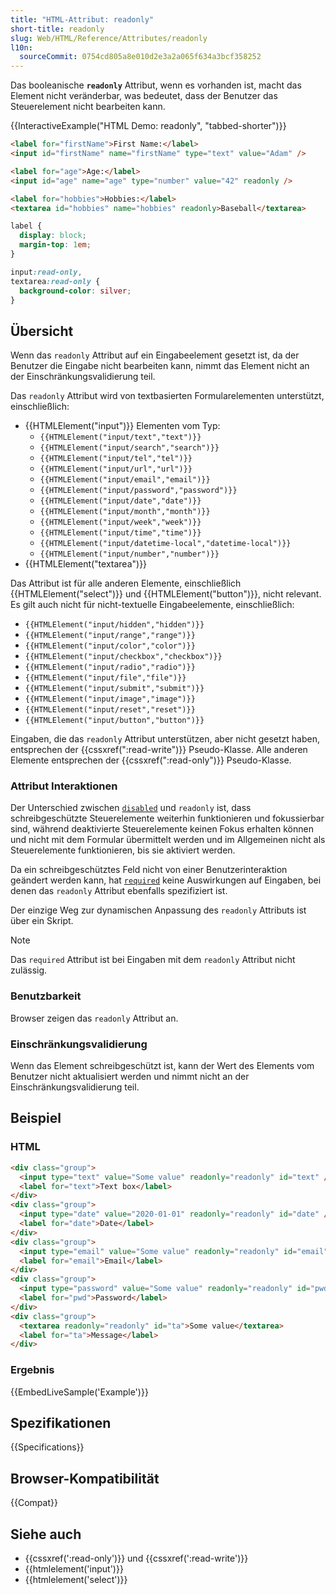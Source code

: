 ```yaml
---
title: "HTML-Attribut: readonly"
short-title: readonly
slug: Web/HTML/Reference/Attributes/readonly
l10n:
  sourceCommit: 0754cd805a8e010d2e3a2a065f634a3bcf358252
---
```


Das booleanische **`readonly`** Attribut, wenn es vorhanden ist, macht das Element nicht veränderbar, was bedeutet, dass der Benutzer das Steuerelement nicht bearbeiten kann.

{{InteractiveExample("HTML Demo: readonly", "tabbed-shorter")}}

```html interactive-example
<label for="firstName">First Name:</label>
<input id="firstName" name="firstName" type="text" value="Adam" />

<label for="age">Age:</label>
<input id="age" name="age" type="number" value="42" readonly />

<label for="hobbies">Hobbies:</label>
<textarea id="hobbies" name="hobbies" readonly>Baseball</textarea>
```

```css interactive-example
label {
  display: block;
  margin-top: 1em;
}

input:read-only,
textarea:read-only {
  background-color: silver;
}
```

## Übersicht

Wenn das `readonly` Attribut auf ein Eingabeelement gesetzt ist, da der Benutzer die Eingabe nicht bearbeiten kann, nimmt das Element nicht an der Einschränkungsvalidierung teil.

Das `readonly` Attribut wird von textbasierten Formularelementen unterstützt, einschließlich:

- {{HTMLElement("input")}} Elementen vom Typ:
  - `{{HTMLElement("input/text","text")}}`
  - `{{HTMLElement("input/search","search")}}`
  - `{{HTMLElement("input/tel","tel")}}`
  - `{{HTMLElement("input/url","url")}}`
  - `{{HTMLElement("input/email","email")}}`
  - `{{HTMLElement("input/password","password")}}`
  - `{{HTMLElement("input/date","date")}}`
  - `{{HTMLElement("input/month","month")}}`
  - `{{HTMLElement("input/week","week")}}`
  - `{{HTMLElement("input/time","time")}}`
  - `{{HTMLElement("input/datetime-local","datetime-local")}}`
  - `{{HTMLElement("input/number","number")}}`
- {{HTMLElement("textarea")}}

Das Attribut ist für alle anderen Elemente, einschließlich {{HTMLElement("select")}} und {{HTMLElement("button")}}, nicht relevant. Es gilt auch nicht für nicht-textuelle Eingabeelemente, einschließlich:

- `{{HTMLElement("input/hidden","hidden")}}`
- `{{HTMLElement("input/range","range")}}`
- `{{HTMLElement("input/color","color")}}`
- `{{HTMLElement("input/checkbox","checkbox")}}`
- `{{HTMLElement("input/radio","radio")}}`
- `{{HTMLElement("input/file","file")}}`
- `{{HTMLElement("input/submit","submit")}}`
- `{{HTMLElement("input/image","image")}}`
- `{{HTMLElement("input/reset","reset")}}`
- `{{HTMLElement("input/button","button")}}`

Eingaben, die das `readonly` Attribut unterstützen, aber nicht gesetzt haben, entsprechen der {{cssxref(":read-write")}} Pseudo-Klasse. Alle anderen Elemente entsprechen der {{cssxref(":read-only")}} Pseudo-Klasse.

### Attribut Interaktionen

Der Unterschied zwischen [`disabled`](/de/docs/Web/HTML/Reference/Attributes/disabled) und `readonly` ist, dass schreibgeschützte Steuerelemente weiterhin funktionieren und fokussierbar sind, während deaktivierte Steuerelemente keinen Fokus erhalten können und nicht mit dem Formular übermittelt werden und im Allgemeinen nicht als Steuerelemente funktionieren, bis sie aktiviert werden.

Da ein schreibgeschütztes Feld nicht von einer Benutzerinteraktion geändert werden kann, hat [`required`](/de/docs/Web/HTML/Reference/Attributes/required) keine Auswirkungen auf Eingaben, bei denen das `readonly` Attribut ebenfalls spezifiziert ist.

Der einzige Weg zur dynamischen Anpassung des `readonly` Attributs ist über ein Skript.

> [!NOTE]
> Das `required` Attribut ist bei Eingaben mit dem `readonly` Attribut nicht zulässig.

### Benutzbarkeit

Browser zeigen das `readonly` Attribut an.

### Einschränkungsvalidierung

Wenn das Element schreibgeschützt ist, kann der Wert des Elements vom Benutzer nicht aktualisiert werden und nimmt nicht an der Einschränkungsvalidierung teil.

## Beispiel

### HTML

```html
<div class="group">
  <input type="text" value="Some value" readonly="readonly" id="text" />
  <label for="text">Text box</label>
</div>
<div class="group">
  <input type="date" value="2020-01-01" readonly="readonly" id="date" />
  <label for="date">Date</label>
</div>
<div class="group">
  <input type="email" value="Some value" readonly="readonly" id="email" />
  <label for="email">Email</label>
</div>
<div class="group">
  <input type="password" value="Some value" readonly="readonly" id="pwd" />
  <label for="pwd">Password</label>
</div>
<div class="group">
  <textarea readonly="readonly" id="ta">Some value</textarea>
  <label for="ta">Message</label>
</div>
```

### Ergebnis

{{EmbedLiveSample('Example')}}

## Spezifikationen

{{Specifications}}

## Browser-Kompatibilität

{{Compat}}

## Siehe auch

- {{cssxref(':read-only')}} und {{cssxref(':read-write')}}
- {{htmlelement('input')}}
- {{htmlelement('select')}}
